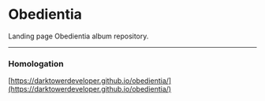 # Obedientia
Landing page Obedientia album repository.

---

### Homologation

[https://darktowerdeveloper.github.io/obedientia/](https://darktowerdeveloper.github.io/obedientia/)

